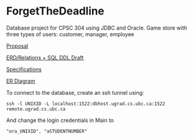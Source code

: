 # ForgetTheDeadline
Database project for CPSC 304 using JDBC and Oracle. 
Game store with three types of users: customer, manager, employee

[Proposal](https://docs.google.com/document/d/1jRus3NNavl_nG-SF4IYw8C5yOZpvsGORuIBG_94L5H8/edit#heading=h.fh6wsnxyoy1x)

[ERD/Relations + SQL DDL Draft](https://docs.google.com/document/d/1t7QMry3ubPheGd2jwYLlLljdpMoGy95Skcxa00zyEDM/edit?usp=sharing)

[Specifications](https://docs.google.com/document/d/17Hmr6atVv3qUQdcFeXA307YlfW4LnBfiLr5fSZowWrk/edit?usp=sharing)

[ER Diagram](https://www.gliffy.com/go/share/image/scuvjqj0fejiqt2ohga7.png?utm_medium=live-embed&utm_source=custom)

To connect to the database, create an ssh tunnel using:
```
ssh -l UNIXID -L localhost:1522:dbhost.ugrad.cs.ubc.ca:1522 remote.ugrad.cs.ubc.ca
```

And change the login credentials in Main to
```
"ora_UNIXID", "aSTUDENTNUMBER"
```

